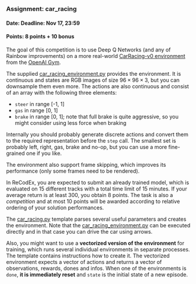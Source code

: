 ### Assignment: car_racing
#### Date: Deadline: Nov 17, 23:59
#### Points: 8 points + 10 bonus

The goal of this competition is to use Deep Q Networks (and any of Rainbow improvements)
on a more real-world [CarRacing-v0 environment](https://gym.openai.com/envs/CarRacing-v0)
from the [OpenAI Gym](https://gym.openai.com/).

The supplied [car_racing_environment.py](https://github.com/ufal/npfl122/tree/master/labs/05/car_racing_environment.py)
provides the environment. It is continuous and states are RGB images of size
$96×96×3$, but you can downsample them even more. The actions
are also continuous and consist of an array with the following three elements:
- `steer` in range [-1, 1]
- `gas` in range [0, 1]
- `brake` in range [0, 1]; note that full brake is quite aggressive, so you
  might consider using less force when braking

Internally you should probably generate discrete actions and convert them to the
required representation before the `step` call. The smallest set is probably
left, right, gas, brake and no-op, but you can use a more fine-grained one if
you like.

The environment also support frame skipping, which improves its performance (only
some frames need to be rendered).

In ReCodEx, you are expected to submit an already trained model,
which is evaluated on 15 different tracks with a total time
limit of 15 minutes. If your average return is at least 300, you obtain
8 points. The task is also a _competition_ and at most 10 points will be awarded
according to relative ordering of your solution performances.

The [car_racing.py](https://github.com/ufal/npfl122/tree/master/labs/05/car_racing.py)
template parses several useful parameters and creates the environment.
Note that the [car_racing_environment.py](https://github.com/ufal/npfl122/tree/master/labs/05/car_racing_environment.py)
can be executed directly and in that case you can drive the car using arrows.

Also, you might want to use a **vectorized version of the environment** for
training, which runs several individual environments in separate processes.
The template contains instructions how to create it. The vectorized environment
expects a vector of actions and returns a vector of observations, rewards, dones
and infos. When one of the environments is `done`, **it is immediately reset** and
`state` is the initial state of a new episode.
